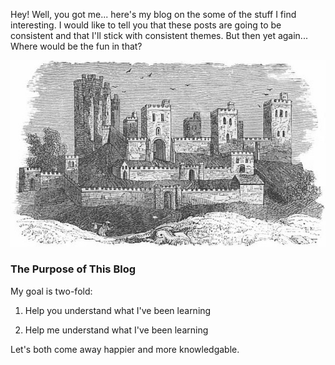 Hey! Well, you got me... here's my blog on the some of the stuff I find interesting. I would like to tell you that these posts are going to be consistent and that I'll stick with consistent themes. But then yet again... Where would be the fun in that?

![Image of castle engraving](images/castle_engraving.jpg)

### The Purpose of This Blog

My goal is two-fold:

1. Help you understand what I've been learning

2. Help me understand what I've been learning

Let's both come away happier and more knowledgable.

